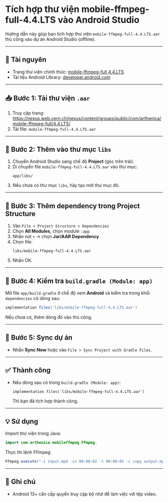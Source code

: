 
# Tích hợp thư viện mobile-ffmpeg-full-4.4.LTS vào Android Studio

Hướng dẫn này giúp bạn tích hợp thư viện `mobile-ffmpeg-full-4.4.LTS.aar` thủ công vào dự án Android Studio (offline).

---

## 🔗 Tài nguyên

- Trang thư viện chính thức: [mobile-ffmpeg-full 4.4.LTS](https://nexus.web.cern.ch/nexus/content/groups/public/com/arthenica/mobile-ffmpeg-full/4.4.LTS/)
- Tài liệu Android Library: [developer.android.com](https://developer.android.com/studio/projects/android-library?hl=vi#kts)

---

## 📥 Bước 1: Tải thư viện `.aar`

1. Truy cập trang:  
   https://nexus.web.cern.ch/nexus/content/groups/public/com/arthenica/mobile-ffmpeg-full/4.4.LTS/
2. Tải file: `mobile-ffmpeg-full-4.4.LTS.aar`

---

## 📁 Bước 2: Thêm vào thư mục `libs`

1. Chuyển Android Studio sang chế độ **Project** (góc trên trái).
2. Di chuyển file `mobile-ffmpeg-full-4.4.LTS.aar` vào thư mục:
   ```
   app/libs/
   ```
3. Nếu chưa có thư mục `libs`, hãy tạo mới thư mục đó.

---

## 🧩 Bước 3: Thêm dependency trong Project Structure

1. Vào `File > Project Structure > Dependencies`
2. Chọn **All Modules**, chọn module `:app`
3. Nhấn nút `+` → chọn **Jar/AAR Dependency**
4. Chọn file:
   ```
   libs/mobile-ffmpeg-full-4.4.LTS.aar
   ```
5. Nhấn OK.

---

## 🔧 Bước 4: Kiểm tra `build.gradle (Module: app)`

Mở file `app/build.gradle` ở chế độ xem **Android** và kiểm tra trong khối `dependencies` có dòng sau:

```gradle
implementation files('libs/mobile-ffmpeg-full-4.4.LTS.aar')
```

Nếu chưa có, thêm dòng đó vào thủ công.

---

## 🔄 Bước 5: Sync dự án

- Nhấn **Sync Now** hoặc vào `File > Sync Project with Gradle Files`.

---

## ✅ Thành công

- Nếu dòng sau có trong `build.gradle (Module: app)`:
  ```
  implementation files('libs/mobile-ffmpeg-full-4.4.LTS.aar')
  ```
  Thì bạn đã tích hợp thành công.

---

## 💡 Sử dụng

Import thư viện trong Java:

```java
import com.arthenica.mobileffmpeg.FFmpeg;
```

Thực thi lệnh FFmpeg:

```java
FFmpeg.execute("-i input.mp4 -ss 00:00:02 -t 00:00:05 -c copy output.mp4");
```

---

## 📌 Ghi chú

- Android 13+ cần cấp quyền truy cập bộ nhớ để làm việc với tệp video.
